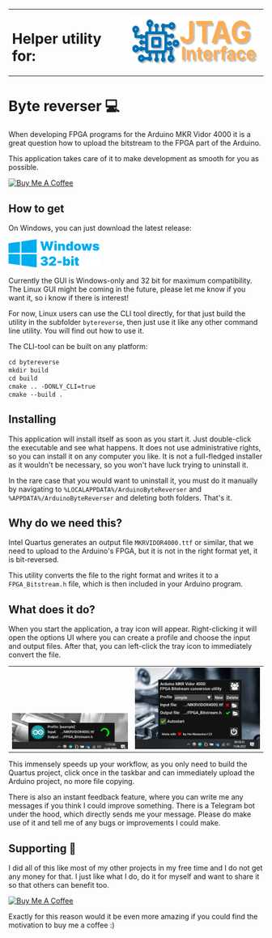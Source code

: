 <p align="center">
<table>
<td>
<h1>Helper utility for:</h2>
</td>

<td>
<a href="https://github.com/HerrNamenlos123/JTAG_Interface">
<img src="assets/logo.svg" alt="JTAG_Interface logo" height="100px">
</a>
</td>
</table>
</p>

# Byte reverser 💻

When developing FPGA programs for the Arduino MKR Vidor 4000 it is a great question how to upload the bitstream to the FPGA part of the Arduino.  

This application takes care of it to make development as smooth for you as possible.

<a href="https://www.buymeacoffee.com/herrnamenlos123" target="_blank">
    <img src="https://cdn.buymeacoffee.com/buttons/v2/default-yellow.png" alt="Buy Me A Coffee" style="height: 60px !important;width: 217px !important;" >
</a>

## How to get

On Windows, you can just download the latest release:

<a href="https://github.com/HerrNamenlos123/bytereverse/releases/latest/download/ByteReverser.exe">
<img src="assets/Win10.png" alt="Windows 32-bit download" width="180px"></a>

Currently the GUI is Windows-only and 32 bit for maximum compatibility. The Linux GUI might be coming in the future, please let me know if you want it, so i know if there is interest!

For now, Linux users can use the CLI tool directly, for that just build the utility in the subfolder `bytereverse`, then just use it like any other command line utility. You will find out how to use it.

The CLI-tool can be built on any platform:
```
cd bytereverse
mkdir build
cd build
cmake .. -DONLY_CLI=true
cmake --build .
```

## Installing

This application will install itself as soon as you start it. Just double-click the executable and see what happens. It does not use administrative rights, so you can install it on any computer you like. It is not a full-fledged installer as it wouldn't be necessary, so you won't have luck trying to uninstall it.

In the rare case that you would want to uninstall it, you must do it manually by navigating to `%LOCALAPPDATA%/ArduinoByteReverser` and `%APPDATA%/ArduinoByteReverser` and deleting both folders. That's it.

## Why do we need this?

Intel Quartus generates an output file `MKRVIDOR4000.ttf` or similar, that we need to upload to the Arduino's FPGA, but it is not in the right format yet, it is bit-reversed.  

This utility converts the file to the right format and writes it to a `FPGA_Bitstream.h` file, which is then included in your Arduino program. 

## What does it do?

When you start the application, a tray icon will appear. Right-clicking it will open the options UI where you can create a profile and choose the input and output files. After that, you can left-click the tray icon to immediately convert the file.

<p align="center"><table>
<td valign="bottom"><img src="assets/bytereverse_work.png" alt="ByteReverser file conversion UI"></td>
<td valign="bottom"><img src="assets/bytereverse_options.png" alt="ByteReverser options UI"></td>
</table></p>

This immensely speeds up your workflow, as you only need to build the Quartus project, click once in the taskbar and can immediately upload the Arduino project, no more file copying.

There is also an instant feedback feature, where you can write me any messages if you think I could improve something. There is a Telegram bot under the hood, which directly sends me your message. Please do make use of it and tell me of any bugs or improvements I could make.

## Supporting 💪

I did all of this like most of my other projects in my free time and I do not get any money for that. I just like what I do, do it for myself and want to share it so that others can benefit too.

<a href="https://www.buymeacoffee.com/herrnamenlos123" target="_blank">
    <img src="https://cdn.buymeacoffee.com/buttons/v2/default-yellow.png" alt="Buy Me A Coffee" style="height: 60px !important;width: 217px !important;" >
</a>

Exactly for this reason would it be even more amazing if you could find the motivation to buy me a coffee :)
